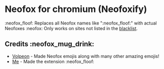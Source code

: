 # Neofox for chromium (Neofoxify)
:neofox_floof:
Replaces all Neofox names like ":neofox_floof:" with actual Neofoxes :neofox:
Only works on sites not listed in the [blacklist](https://skydevs.me/assets/neofox/blacklist.txt).

## Credits :neofox_mug_drink:
- [Volpeon](https://volpeon.ink/) - Made Neofox emojis along with many other amazing emojis!
- [Me](https://skydevs.me) - Made the extension :neofox_floof: